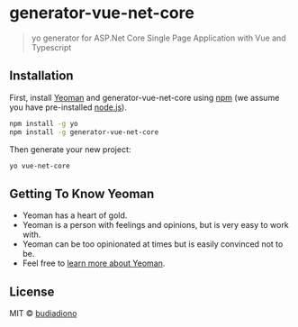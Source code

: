 # generator-vue-net-core
> yo generator for ASP.Net Core Single Page Application with Vue and Typescript 

## Installation

First, install [Yeoman](http://yeoman.io) and generator-vue-net-core using [npm](https://www.npmjs.com/) (we assume you have pre-installed [node.js](https://nodejs.org/)).

```bash
npm install -g yo
npm install -g generator-vue-net-core
```

Then generate your new project:

```bash
yo vue-net-core
```

## Getting To Know Yeoman

 * Yeoman has a heart of gold.
 * Yeoman is a person with feelings and opinions, but is very easy to work with.
 * Yeoman can be too opinionated at times but is easily convinced not to be.
 * Feel free to [learn more about Yeoman](http://yeoman.io/).

## License

MIT © [budiadiono]()


[npm-image]: https://badge.fury.io/js/generator-vue-net-core.svg
[npm-url]: https://npmjs.org/package/generator-vue-net-core
[travis-image]: https://travis-ci.org/vue-typed/generator-vue-net-core.svg?branch=master
[travis-url]: https://travis-ci.org/vue-typed/generator-vue-net-core
[daviddm-image]: https://david-dm.org/vue-typed/generator-vue-net-core.svg?theme=shields.io
[daviddm-url]: https://david-dm.org/vue-typed/generator-vue-net-core
